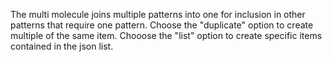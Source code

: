 The multi molecule joins multiple patterns into one for inclusion in other patterns that require one pattern. Choose the "duplicate" option to create multiple of the same item. Chooose the "list" option to create specific items contained in the json list.